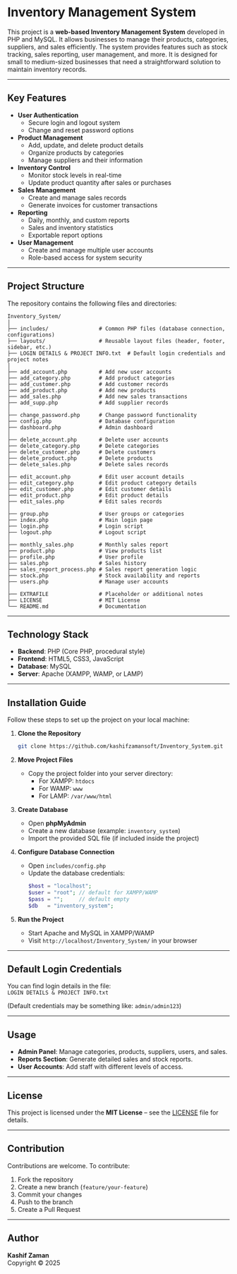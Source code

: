 # Inventory Management System

This project is a **web-based Inventory Management System** developed in PHP and MySQL. It allows businesses to manage their products, categories, suppliers, and sales efficiently. The system provides features such as stock tracking, sales reporting, user management, and more. It is designed for small to medium-sized businesses that need a straightforward solution to maintain inventory records.

---

## Key Features

- **User Authentication**
  - Secure login and logout system
  - Change and reset password options
- **Product Management**
  - Add, update, and delete product details
  - Organize products by categories
  - Manage suppliers and their information
- **Inventory Control**
  - Monitor stock levels in real-time
  - Update product quantity after sales or purchases
- **Sales Management**
  - Create and manage sales records
  - Generate invoices for customer transactions
- **Reporting**
  - Daily, monthly, and custom reports
  - Sales and inventory statistics
  - Exportable report options
- **User Management**
  - Create and manage multiple user accounts
  - Role-based access for system security

---

## Project Structure

The repository contains the following files and directories:

```
Inventory_System/
│
├── includes/                # Common PHP files (database connection, configurations)
├── layouts/                 # Reusable layout files (header, footer, sidebar, etc.)
├── LOGIN DETAILS & PROJECT INFO.txt  # Default login credentials and project notes
│
├── add_account.php          # Add new user accounts
├── add_category.php         # Add product categories
├── add_customer.php         # Add customer records
├── add_product.php          # Add new products
├── add_sales.php            # Add new sales transactions
├── add_supp.php             # Add supplier records
│
├── change_password.php      # Change password functionality
├── config.php               # Database configuration
├── dashboard.php            # Admin dashboard
│
├── delete_account.php       # Delete user accounts
├── delete_category.php      # Delete categories
├── delete_customer.php      # Delete customers
├── delete_product.php       # Delete products
├── delete_sales.php         # Delete sales records
│
├── edit_account.php         # Edit user account details
├── edit_category.php        # Edit product category details
├── edit_customer.php        # Edit customer details
├── edit_product.php         # Edit product details
├── edit_sales.php           # Edit sales records
│
├── group.php                # User groups or categories
├── index.php                # Main login page
├── login.php                # Login script
├── logout.php               # Logout script
│
├── monthly_sales.php        # Monthly sales report
├── product.php              # View products list
├── profile.php              # User profile
├── sales.php                # Sales history
├── sales_report_process.php # Sales report generation logic
├── stock.php                # Stock availability and reports
├── users.php                # Manage user accounts
│
├── EXTRAFILE                # Placeholder or additional notes
├── LICENSE                  # MIT License
└── README.md                # Documentation
```

---

## Technology Stack

- **Backend**: PHP (Core PHP, procedural style)
- **Frontend**: HTML5, CSS3, JavaScript
- **Database**: MySQL
- **Server**: Apache (XAMPP, WAMP, or LAMP)

---

## Installation Guide

Follow these steps to set up the project on your local machine:

1. **Clone the Repository**
   ```bash
   git clone https://github.com/kashifzamansoft/Inventory_System.git
   ```

2. **Move Project Files**
   - Copy the project folder into your server directory:
     - For XAMPP: `htdocs`
     - For WAMP: `www`
     - For LAMP: `/var/www/html`

3. **Create Database**
   - Open **phpMyAdmin**
   - Create a new database (example: `inventory_system`)
   - Import the provided SQL file (if included inside the project)

4. **Configure Database Connection**
   - Open `includes/config.php`
   - Update the database credentials:
     ```php
     $host = "localhost";
     $user = "root"; // default for XAMPP/WAMP
     $pass = "";     // default empty
     $db   = "inventory_system";
     ```

5. **Run the Project**
   - Start Apache and MySQL in XAMPP/WAMP
   - Visit `http://localhost/Inventory_System/` in your browser

---

## Default Login Credentials

You can find login details in the file:  
`LOGIN DETAILS & PROJECT INFO.txt`

(Default credentials may be something like: `admin/admin123`)

---

## Usage

- **Admin Panel**: Manage categories, products, suppliers, users, and sales.
- **Reports Section**: Generate detailed sales and stock reports.
- **User Accounts**: Add staff with different levels of access.

---

## License

This project is licensed under the **MIT License** – see the [LICENSE](./LICENSE) file for details.

---

## Contribution

Contributions are welcome. To contribute:

1. Fork the repository
2. Create a new branch (`feature/your-feature`)
3. Commit your changes
4. Push to the branch
5. Create a Pull Request

---

## Author

**Kashif Zaman**  
Copyright © 2025  
